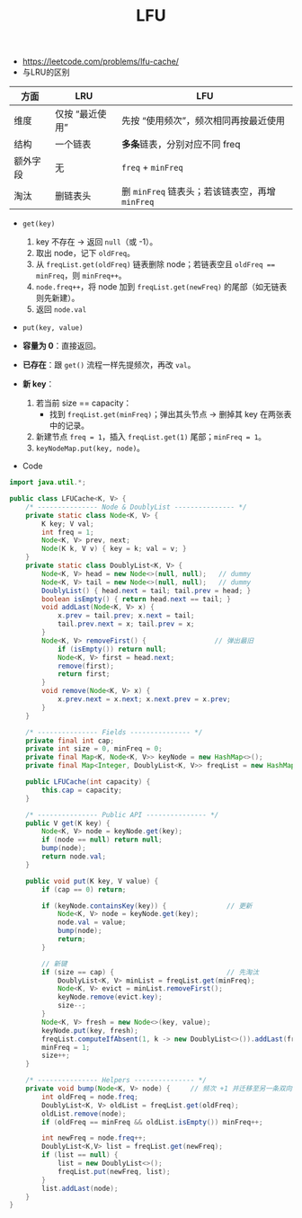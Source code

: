 ﻿---
layout: default
title: LFU
narrow: true
---
- https://leetcode.com/problems/lfu-cache/
- 与LRU的区别

| 方面   | LRU       | **LFU**                            |
| ---- | --------- | ---------------------------------- |
| 维度   | 仅按 “最近使用” | 先按 “使用频次”，频次相同再按最近使用               |
| 结构   | 一个链表      | **多条**链表，分别对应不同 freq               |
| 额外字段 | 无         | `freq` + `minFreq`                 |
| 淘汰   | 删链表头      | 删 `minFreq` 链表头；若该链表空，再增 `minFreq` |
-  `get(key)`
	1. key 不存在 → 返回 `null`（或 -1）。
	2. 取出 node，记下 `oldFreq`。
	3. 从 `freqList.get(oldFreq)` 链表删除 node；若链表空且 `oldFreq == minFreq`，则 `minFreq++`。
	4. `node.freq++`，将 node 加到 `freqList.get(newFreq)` 的尾部（如无链表则先新建）。
	5. 返回 `node.val`
	    
-  `put(key, value)`
- **容量为 0**：直接返回。
- **已存在**：跟 `get()` 流程一样先提频次，再改 `val`。
- **新 key**：
    1. 若当前 size == capacity：
        - 找到 `freqList.get(minFreq)`；弹出其头节点 → 删掉其 key 在两张表中的记录。
    2. 新建节点 `freq = 1`，插入 `freqList.get(1)` 尾部；`minFreq = 1`。
    3. `keyNodeMap.put(key, node)`。

- Code
```java
import java.util.*;

public class LFUCache<K, V> {
    /* --------------- Node & DoublyList --------------- */
    private static class Node<K, V> {
        K key; V val;
        int freq = 1;
        Node<K, V> prev, next;
        Node(K k, V v) { key = k; val = v; }
    }
    private static class DoublyList<K, V> {
        Node<K, V> head = new Node<>(null, null);   // dummy
        Node<K, V> tail = new Node<>(null, null);   // dummy
        DoublyList() { head.next = tail; tail.prev = head; }
        boolean isEmpty() { return head.next == tail; }
        void addLast(Node<K, V> x) {
            x.prev = tail.prev; x.next = tail;
            tail.prev.next = x; tail.prev = x;
        }
        Node<K, V> removeFirst() {                 // 弹出最旧
            if (isEmpty()) return null;
            Node<K, V> first = head.next;
            remove(first);
            return first;
        }
        void remove(Node<K, V> x) {
            x.prev.next = x.next; x.next.prev = x.prev;
        }
    }

    /* --------------- Fields --------------- */
    private final int cap;
    private int size = 0, minFreq = 0;
    private final Map<K, Node<K, V>> keyNode = new HashMap<>();
    private final Map<Integer, DoublyList<K, V>> freqList = new HashMap<>();

    public LFUCache(int capacity) {
        this.cap = capacity;
    }

    /* --------------- Public API --------------- */
    public V get(K key) {
        Node<K, V> node = keyNode.get(key);
        if (node == null) return null;
        bump(node);
        return node.val;
    }

    public void put(K key, V value) {
        if (cap == 0) return;

        if (keyNode.containsKey(key)) {               // 更新
            Node<K, V> node = keyNode.get(key);
            node.val = value;
            bump(node);
            return;
        }

        // 新键
        if (size == cap) {                            // 先淘汰
            DoublyList<K, V> minList = freqList.get(minFreq);
            Node<K, V> evict = minList.removeFirst();
            keyNode.remove(evict.key);
            size--;
        }
        Node<K, V> fresh = new Node<>(key, value);
        keyNode.put(key, fresh);
        freqList.computeIfAbsent(1, k -> new DoublyList<>()).addLast(fresh);
        minFreq = 1;
        size++;
    }

    /* --------------- Helpers --------------- */
    private void bump(Node<K, V> node) {     // 频次 +1 并迁移至另一条双向链表
        int oldFreq = node.freq;
        DoublyList<K, V> oldList = freqList.get(oldFreq);
        oldList.remove(node);
        if (oldFreq == minFreq && oldList.isEmpty()) minFreq++;

        int newFreq = node.freq++;
        DoublyList<K,V> list = freqList.get(newFreq);
		if (list == null) {
		    list = new DoublyList<>();
		    freqList.put(newFreq, list);
		}
		list.addLast(node);
    }
}

```